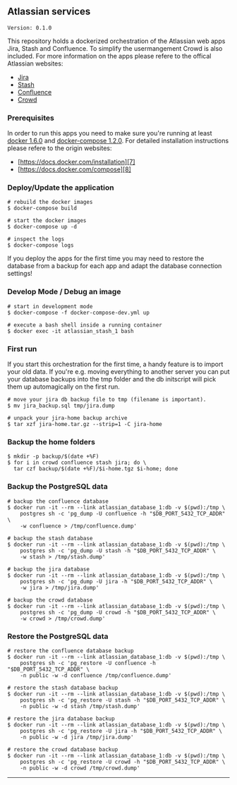 ## Atlassian services

    Version: 0.1.0

This repository holds a dockerized orchestration of the Atlassian web apps
Jira, Stash and Confluence. To simplify the usermangement Crowd is also
included. For more information on the apps please refere to the offical
Atlassian websites:

- [Jira][1]
- [Stash][2]
- [Confluence][3]
- [Crowd][4]

### Prerequisites

In order to run this apps you need to make sure you're running at least
[docker 1.6.0][5] and [docker-compose 1.2.0][6]. For detailed installation
instructions please refere to the origin websites:

  - [https://docs.docker.com/installation][7]
  - [https://docs.docker.com/compose][8]

### Deploy/Update the application

    # rebuild the docker images
    $ docker-compose build

    # start the docker images
    $ docker-compose up -d

    # inspect the logs
    $ docker-compose logs

If you deploy the apps for the first time you may need to restore the database
from a backup for each app and adapt the database connection settings!

### Develop Mode / Debug an image

    # start in development mode
    $ docker-compose -f docker-compose-dev.yml up

    # execute a bash shell inside a running container
    $ docker exec -it atlassian_stash_1 bash

### First run

If you start this orchestration for the first time, a handy feature is to
import your old data. If you're e.g. moving everything to another server
you can put your database backups into the tmp folder and the db initscript
will pick them up automagically on the first run.

    # move your jira db backup file to tmp (filename is important).
    $ mv jira_backup.sql tmp/jira.dump

    # unpack your jira-home backup archive
    $ tar xzf jira-home.tar.gz --strip=1 -C jira-home

### Backup the home folders

    $ mkdir -p backup/$(date +%F)
    $ for i in crowd confluence stash jira; do \
      tar czf backup/$(date +%F)/$i-home.tgz $i-home; done

### Backup the PostgreSQL data

    # backup the confluence database
    $ docker run -it --rm --link atlassian_database_1:db -v $(pwd):/tmp \
        postgres sh -c 'pg_dump -U confluence -h "$DB_PORT_5432_TCP_ADDR" \
        -w confluence > /tmp/confluence.dump'

    # backup the stash database
    $ docker run -it --rm --link atlassian_database_1:db -v $(pwd):/tmp \
        postgres sh -c 'pg_dump -U stash -h "$DB_PORT_5432_TCP_ADDR" \
        -w stash > /tmp/stash.dump'

    # backup the jira database
    $ docker run -it --rm --link atlassian_database_1:db -v $(pwd):/tmp \
        postgres sh -c 'pg_dump -U jira -h "$DB_PORT_5432_TCP_ADDR" \
        -w jira > /tmp/jira.dump'

    # backup the crowd database
    $ docker run -it --rm --link atlassian_database_1:db -v $(pwd):/tmp \
        postgres sh -c 'pg_dump -U crowd -h "$DB_PORT_5432_TCP_ADDR" \
        -w crowd > /tmp/crowd.dump'

### Restore the PostgreSQL data

    # restore the confluence database backup
    $ docker run -it --rm --link atlassian_database_1:db -v $(pwd):/tmp \
        postgres sh -c 'pg_restore -U confluence -h "$DB_PORT_5432_TCP_ADDR" \
        -n public -w -d confluence /tmp/confluence.dump'

    # restore the stash database backup
    $ docker run -it --rm --link atlassian_database_1:db -v $(pwd):/tmp \
        postgres sh -c 'pg_restore -U stash -h "$DB_PORT_5432_TCP_ADDR" \
        -n public -w -d stash /tmp/stash.dump'

    # restore the jira database backup
    $ docker run -it --rm --link atlassian_database_1:db -v $(pwd):/tmp \
        postgres sh -c 'pg_restore -U jira -h "$DB_PORT_5432_TCP_ADDR" \
        -n public -w -d jira /tmp/jira.dump'

    # restore the crowd database backup
    $ docker run -it --rm --link atlassian_database_1:db -v $(pwd):/tmp \
        postgres sh -c 'pg_restore -U crowd -h "$DB_PORT_5432_TCP_ADDR" \
        -n public -w -d crowd /tmp/crowd.dump'

---
[1]: https://www.atlassian.com/software/jira
[2]: https://www.atlassian.com/software/stash
[3]: https://www.atlassian.com/software/confluence
[4]: https://www.atlassian.com/software/crowd
[5]: https://docker.com
[6]: https://docs.docker.com/compose
[7]: https://docs.docker.com/installation
[8]: https://docs.docker.com/compose/#installation-and-set-up

